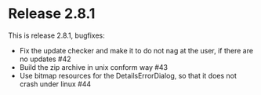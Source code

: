 # Release 2.8.1

This is release 2.8.1, bugfixes:
 - Fix the update checker and make it to do not nag at the user, if there are no updates #42
 - Build the zip archive in unix conform way #43
 - Use bitmap resources for the DetailsErrorDialog, so that it does not crash under linux #44
